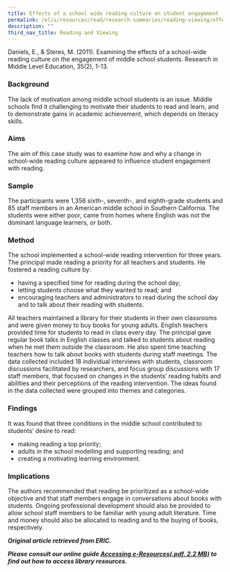 ```yaml
---
title: Effects of a school wide reading culture on student engagement
permalink: /elis/resources/read/research-summaries/reading-viewing/effects-of-school-wide-reading-culture/
description: ""
third_nav_title: Reading and Viewing
---
```

Daniels, E., & Steres, M. (2011). Examining the effects of a school-wide reading culture on the engagement of middle school students. Research in Middle Level Education, 35(2), 1-13.

### Background

The lack of motivation among middle school students is an issue. Middle schools find it challenging to motivate their students to read and learn, and to demonstrate gains in academic achievement, which depends on literacy skills.

### Aims

The aim of this case study was to examine how and why a change in school-wide reading culture appeared to influence student engagement with reading.

### Sample

The participants were 1,356 sixth-, seventh-, and eighth-grade students and 85 staff members in an American middle school in Southern California. The students were either poor, came from homes where English was not the dominant language learners, or both.

### Method

The school implemented a school-wide reading intervention for three years. The principal made reading a priority for all teachers and students. He fostered a reading culture by:

*   having a specified time for reading during the school day;
*   letting students choose what they wanted to read; and
*   encouraging teachers and administrators to read during the school day and to talk about their reading with students.

All teachers maintained a library for their students in their own classrooms and were given money to buy books for young adults. English teachers provided time for students to read in class every day. The principal gave regular book talks in English classes and talked to students about reading when he met them outside the classroom. He also spent time teaching teachers how to talk about books with students during staff meetings. The data collected included 18 individual interviews with students, classroom discussions facilitated by researchers, and focus group discussions with 17 staff members, that focused on changes in the students’ reading habits and abilities and their perceptions of the reading intervention. The ideas found in the data collected were grouped into themes and categories.

### Findings

It was found that three conditions in the middle school contributed to students’ desire to read:   

*   making reading a top priority;
*   adults in the school modelling and supporting reading; and
*   creating a motivating learning environment.

### Implications

The authors recommended that reading be prioritized as a school-wide objective and that staff members engage in conversations about books with students. Ongoing professional development should also be provided to allow school staff members to be familiar with young adult literature. Time and money should also be allocated to reading and to the buying of books, respectively.

_**Original article retrieved from ERIC.**_ 

**_Please consult our online guide [Accessing e-Resources(.pdf, 2.2 MB)](https://academyofsingaporeteachers-moe-edu-sg-admin.cwp.sg/elis/resources/read/research-summaries/reading-and-viewing/18e45074-6b1b-4ac7-811f-1a8da16c4f81 "Accessing e-Resources") to find out how to access library resources._**